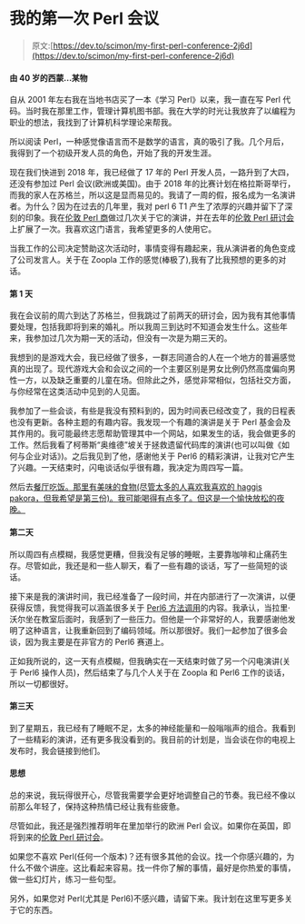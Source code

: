 # 我的第一次 Perl 会议

> 原文:[https://dev.to/scimon/my-first-perl-conference-2j6d](https://dev.to/scimon/my-first-perl-conference-2j6d)

#### [](#by-simon-aged-40-something)由 40 岁的西蒙...某物

自从 2001 年左右我在当地书店买了一本《学习 Perl》以来，我一直在写 Perl 代码。当时我在那里工作，管理计算机图书部。我在大学的时光让我放弃了以编程为职业的想法，我找到了计算机科学理论来帮我。

所以阅读 Perl，一种感觉像语言而不是数学的语言，真的吸引了我。几个月后，我得到了一个初级开发人员的角色，开始了我的开发生涯。

现在我们快进到 2018 年，我已经做了 17 年的 Perl 开发人员，一路升到了大四，还没有参加过 Perl 会议(欧洲或美国)。由于 2018 年的比赛计划在格拉斯哥举行，而我的家人在苏格兰，所以这是显而易见的。我请了一周的假，报名成为一名演讲者。为什么？因为在过去的几年里，我对 perl 6 T1 产生了浓厚的兴趣并留下了深刻的印象。我在[伦敦 Perl 商](http://london.pm.org/)做过几次关于它的演讲，并在去年的[伦敦 Perl 研讨会](https://www.youtube.com/watch?v=9M1xZQ0_Skw&t=26s)上扩展了一次。我喜欢这门语言，我希望更多的人使用它。

当我工作的公司决定赞助这次活动时，事情变得有趣起来，我从演讲者的角色变成了公司发言人。关于在 Zoopla 工作的感觉(棒极了),我有了比我预想的更多的对话。

#### [](#day-1)第 1 天

我在会议前的周六到达了苏格兰，但我跳过了前两天的研讨会，因为我有其他事情要处理，包括我即将到来的婚礼。所以我周三到达时不知道会发生什么。这些年来，我参加过几次为期一天的活动，但没有一次是为期三天的。

我想到的是游戏大会，我已经做了很多，一群志同道合的人在一个地方的普遍感觉真的出现了。现代游戏大会和会议之间的一个主要区别是男女比例仍然高度偏向男性一方，以及缺乏重要的儿童在场。但除此之外，感觉非常相似，包括社交方面，与你经常在这类活动中见到的人见面。

我参加了一些会谈，有些是我没有预料到的，因为时间表已经改变了，我的日程表也没有更新。各种主题的有趣内容。我发现一个有趣的演讲是关于 Perl 基金会及其作用的。我可能最终志愿帮助管理其中一个网站，如果发生的话，我会做更多的工作。然后我看了柯蒂斯“奥维德”坡关于拯救遗留代码库的演讲(也可以叫做《如何与企业对话》)。之后我见到了他，感谢他关于 Perl6 的精彩演讲，让我对它产生了兴趣。一天结束时，闪电谈话似乎很有趣，我决定为周四写一篇。

然后去[餐厅吃饭。那里有美味的食物(尽管太多的人喜欢我喜欢的 haggis pakora，但我希望是第三份)。我可能喝得有点多了。但这是一个愉快放松的夜晚。](https://oran-mor.co.uk/)

#### [](#day-2)第二天

所以周四有点模糊，我感觉更糟，但我没有足够的睡眠，主要靠咖啡和止痛药生存。尽管如此，我还是和一些人聊天，看了一些有趣的谈话，写了一些简短的谈话。

接下来是我的演讲时间，我已经准备了一段时间，并在内部进行了一次演讲，以便获得反馈，我觉得我可以涵盖很多关于 [Perl6 方法调用](https://www.slideshare.net/SimonProctor8/perl6-signatures-types-and-multicall)的内容。我承认，当拉里·沃尔坐在教室后面时，我感到了一些压力。但他是一个非常好的人，我要感谢他发明了这种语言，让我重新回到了编码领域。所以那很好。我们一起参加了很多会谈，因为我主要是在非官方的 Perl6 赛道上。

正如我所说的，这一天有点模糊，但我确实在一天结束时做了另一个闪电演讲(关于 Perl6 操作人员)，然后结束了与几个人关于在 Zoopla 和 Perl6 工作的谈话，所以一切都很好。

#### [](#day-3)第三天

到了星期五，我已经有了睡眠不足，太多的神经能量和一般嗡嗡声的组合。我看到了一些精彩的演讲，还有更多我没看到的。我目前的计划是，当会谈在你的电视上发布时，我会链接到他们。

#### [](#thoughts)思想

总的来说，我玩得很开心，尽管我需要学会更好地调整自己的节奏。我已经不像以前那么年轻了，保持这种热情已经让我有些疲惫。

尽管如此，我还是强烈推荐明年在里加举行的欧洲 Perl 会议。如果你在英国，即将到来的[伦敦 Perl 研讨会](http://act.yapc.eu/lpw2018/)。

如果您不喜欢 Perl(任何一个版本)？还有很多其他的会议。找一个你感兴趣的，为什么不做个讲座。这比看起来容易。找一件你了解的事情，最好是你热爱的事情，做一些幻灯片，练习一些句型。

另外，如果您对 Perl(尤其是 Perl6)不感兴趣，请留下来。我计划在这里写更多关于它的东西。